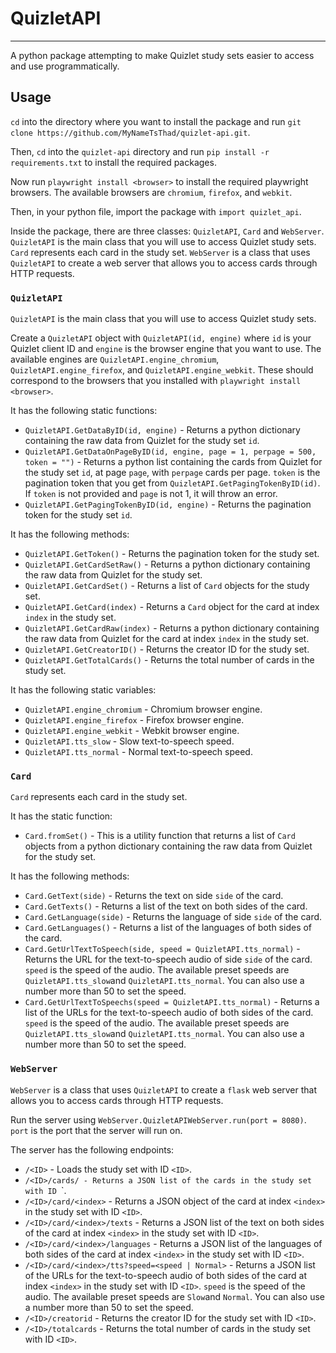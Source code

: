 # QuizletAPI
---
A python package attempting to make Quizlet study sets easier to access and use programmatically.

## Usage
`cd` into the directory where you want to install the package and run `git clone https://github.com/MyNameTsThad/quizlet-api.git`.

Then, `cd` into the `quizlet-api` directory and run `pip install -r requirements.txt` to install the required packages.

Now run `playwright install <browser>` to install the required playwright browsers. The available browsers are `chromium`, `firefox`, and `webkit`.

Then, in your python file, import the package with `import quizlet_api`.

Inside the package, there are three classes: `QuizletAPI`, `Card` and `WebServer`. `QuizletAPI` is the main class that you will use to access Quizlet study sets. `Card` represents each card in the study set. `WebServer` is a class that uses `QuizletAPI` to create a web server that allows you to access cards through HTTP requests.

### `QuizletAPI`
`QuizletAPI` is the main class that you will use to access Quizlet study sets. 

Create a `QuizletAPI` object with `QuizletAPI(id, engine)` where `id` is your Quizlet client ID and `engine` is the browser engine that you want to use. The available engines are `QuizletAPI.engine_chromium`, `QuizletAPI.engine_firefox`, and `QuizletAPI.engine_webkit`. These should correspond to the browsers that you installed with `playwright install <browser>`.

It has the following static functions:
- `QuizletAPI.GetDataByID(id, engine)` - Returns a python dictionary containing the raw data from Quizlet for the study set `id`.
- `QuizletAPI.GetDataOnPageByID(id, engine, page = 1, perpage = 500, token = "")` - Returns a python list containing the cards from Quizlet for the study set `id`, at page `page`, with `perpage` cards per page. `token` is the pagination token that you get from `QuizletAPI.GetPagingTokenByID(id)`. If `token` is not provided and `page` is not 1, it will throw an error.
- `QuizletAPI.GetPagingTokenByID(id, engine)` - Returns the pagination token for the study set `id`.

It has the following methods:
- `QuizletAPI.GetToken()` - Returns the pagination token for the study set.
- `QuizletAPI.GetCardSetRaw()` - Returns a python dictionary containing the raw data from Quizlet for the study set.
- `QuizletAPI.GetCardSet()` - Returns a list of `Card` objects for the study set.
- `QuizletAPI.GetCard(index)` - Returns a `Card` object for the card at index `index` in the study set.
- `QuizletAPI.GetCardRaw(index)` - Returns a python dictionary containing the raw data from Quizlet for the card at index `index` in the study set.
- `QuizletAPI.GetCreatorID()` - Returns the creator ID for the study set.
- `QuizletAPI.GetTotalCards()` - Returns the total number of cards in the study set.

It has the following static variables:
- `QuizletAPI.engine_chromium` - Chromium browser engine.
- `QuizletAPI.engine_firefox` - Firefox browser engine.
- `QuizletAPI.engine_webkit` - Webkit browser engine.
- `QuizletAPI.tts_slow` - Slow text-to-speech speed.
- `QuizletAPI.tts_normal` - Normal text-to-speech speed.

### `Card`
`Card` represents each card in the study set. 

It has the static function:
- `Card.fromSet()` - This is a utility function that returns a list of `Card` objects from a python dictionary containing the raw data from Quizlet for the study set.

It has the following methods:
- `Card.GetText(side)` - Returns the text on side `side` of the card.
- `Card.GetTexts()` - Returns a list of the text on both sides of the card.
- `Card.GetLanguage(side)` - Returns the language of side `side` of the card.
- `Card.GetLanguages()` - Returns a list of the languages of both sides of the card.
- `Card.GetUrlTextToSpeech(side, speed = QuizletAPI.tts_normal)` - Returns the URL for the text-to-speech audio of side `side` of the card. `speed` is the speed of the audio. The available preset speeds are `QuizletAPI.tts_slow`and `QuizletAPI.tts_normal`. You can also use a number more than 50 to set the speed.
- `Card.GetUrlTextToSpeechs(speed = QuizletAPI.tts_normal)` - Returns a list of the URLs for the text-to-speech audio of both sides of the card. `speed` is the speed of the audio. The available preset speeds are `QuizletAPI.tts_slow`and `QuizletAPI.tts_normal`. You can also use a number more than 50 to set the speed.

### `WebServer`
`WebServer` is a class that uses `QuizletAPI` to create a `flask` web server that allows you to access cards through HTTP requests.

Run the server using `WebServer.QuizletAPIWebServer.run(port = 8080)`. `port` is the port that the server will run on.

The server has the following endpoints:
- `/<ID>` - Loads the study set with ID `<ID>`.
- `/<ID>/cards/ - Returns a JSON list of the cards in the study set with ID `<ID>`.
- `/<ID>/card/<index>` - Returns a JSON object of the card at index `<index>` in the study set with ID `<ID>`.
- `/<ID>/card/<index>/texts` - Returns a JSON list of the text on both sides of the card at index `<index>` in the study set with ID `<ID>`.
- `/<ID>/card/<index>/languages` - Returns a JSON list of the languages of both sides of the card at index `<index>` in the study set with ID `<ID>`.
- `/<ID>/card/<index>/tts?speed=<speed | Normal>` - Returns a JSON list of the URLs for the text-to-speech audio of both sides of the card at index `<index>` in the study set with ID `<ID>`. `speed` is the speed of the audio. The available preset speeds are `Slow`and `Normal`. You can also use a number more than 50 to set the speed.
- `/<ID>/creatorid` - Returns the creator ID for the study set with ID `<ID>`.
- `/<ID>/totalcards` - Returns the total number of cards in the study set with ID `<ID>`.

